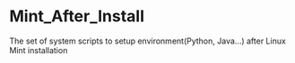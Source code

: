 # Mint_After_Install
The set of system scripts to setup environment(Python, Java...) after Linux Mint installation
